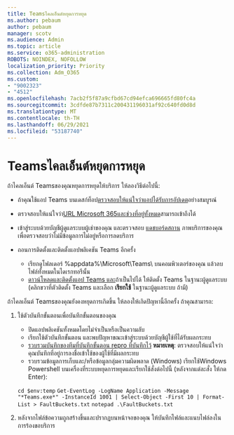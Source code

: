 ```yaml
---
title: Teamsไคลเอ็นต์หยุดการหยุด
ms.author: pebaum
author: pebaum
manager: scotv
ms.audience: Admin
ms.topic: article
ms.service: o365-administration
ROBOTS: NOINDEX, NOFOLLOW
localization_priority: Priority
ms.collection: Adm_O365
ms.custom:
- "9002323"
- "4512"
ms.openlocfilehash: 7acb2f5f87a9cfbd67cd94efca696665fd80fc4a
ms.sourcegitcommit: 3cdfde87b7311c200431196031af92c640fd0d8d
ms.translationtype: MT
ms.contentlocale: th-TH
ms.lasthandoff: 06/29/2021
ms.locfileid: "53187740"
---
```

# <a name="teams-client-crashing"></a>Teamsไคลเอ็นต์หยุดการหยุด

ถ้าไคลเอ็นต์ Teamsของคุณหยุดการหยุดให้บริการ ให้ลองวิธีต่อไปนี้:

- ถ้าคุณใช้แอป Teams บนเดสก์ท็อป[ตรวจสอบให้แน่ใจว่าแอปได้รับการอัปเดต](https://support.office.com/article/Update-Microsoft-Teams-535a8e4b-45f0-4f6c-8b3d-91bca7a51db1)อย่างสมบูรณ์

- ตรวจสอบให้แน่ใจว่า[URL Microsoft 365และช่วงที่อยู่ทั้งหมด](/microsoftteams/connectivity-issues)สามารถเข้าถึงได้

- เข้าสู่ระบบด้วยบัญชีผู้ดูแลระบบผู้เช่าของคุณ และตรวจสอบ [แดชบอร์ดสถาน](/office365/enterprise/view-service-health) ภาพบริการของคุณเพื่อตรวจสอบว่าไม่มีข้อมูลการไม่อยู่หรือการลดบริการ

- ถอนการติดตั้งและติดตั้งแอปพลิเคชัน Teams อีกครั้ง
    - เรียกดูโฟลเดอร์ %appdata%\Microsoft\Teams\ บนคอมพิวเตอร์ของคุณ แล้วลบไฟล์ทั้งหมดในไดเรกทอรีนั้น
    - [ดาวน์โหลดและติดตั้งแอป Teams และ](https://www.microsoft.com/microsoft-teams/download-app)ถ้าเป็นไปได้ ให้ติดตั้ง Teams ในฐานะผู้ดูแลระบบ (คลิกขวาที่ตัวติดตั้ง Teams และเลือก **เรียกใช้** ในฐานะผู้ดูแลระบบ ถ้ามี)

ถ้าไคลเอ็นต์ Teamsของคุณยังคงหยุดการเกิดขึ้น ให้ลองให้เกิดปัญหานี้อีกครั้ง ถ้าคุณสามารถ:

1. ใช้ตัวบันทึกขั้นตอนเพื่อบันทึกขั้นตอนของคุณ
    - ปิดแอปพลิเคชันทั้งหมดโดยไม่จําเป็นหรือเป็นความลับ
    - เรียกใช้ตัวบันทึกขั้นตอน และพบปัญหาขณะเข้าสู่ระบบด้วยบัญชีผู้ใช้ที่ได้รับผลกระทบ
    - [รวบรวมบันทึกของทีมที่บันทึกขั้นตอน repro ที่บันทึกไว้](/microsoftteams/log-files) **หมายเหตุ**: ตรวจสอบให้แน่ใจว่าคุณบันทึกที่อยู่การลงชื่อเข้าใช้ของผู้ใช้ที่มีผลกระทบ
    - รวบรวมข้อมูลการเก็บและ/หรือข้อมูลกลุ่มความผิดพลาด (Windows) เรียกใช้Windows Powershell บนเครื่องที่ระบบหยุดการหยุดและเรียกใช้สั่งต่อไปนี้ (หลังจากแต่ละสั่ง ให้กด Enter):

    `cd $env:temp` `Get-EventLog -LogName Application -Message "*Teams.exe*" -InstanceId 1001 | Select-Object -First 10 | Format-List > FaultBuckets.txt`
    `notepad .\FaultBuckets.txt`
    
2. หลังจากไฟล์ข้อความถูกสร้างขึ้นและปรากฏบนหน้าจอของคุณ ให้บันทึกไฟล์และแนบไฟล์ลงในการร้องขอบริการ 
